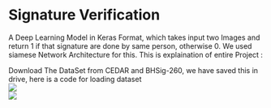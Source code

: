 # Signature Verification

A Deep Learning Model in Keras Format, which takes input two Images and return 1 if that signature are done by same person, otherwise 0.
We used siamese Network Architecture for this.
This is explaination of entire Project :

Download The DataSet from CEDAR and BHSig-260, we have saved this in drive, here is a code for loading dataset
<br>
<img src="https://i.ibb.co/5cBvjrS/Screenshot-from-2020-09-07-21-02-02.png"><br>
<img src="https://i.ibb.co/85B3X3p/Screenshot-from-2020-09-07-20-58-30.png">
